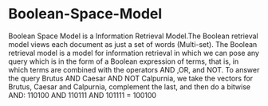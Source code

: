 # Boolean-Space-Model
Boolean Space Model is a Information Retrieval Model.The Boolean retrieval model views each document as just a set of words (Multi-set).
The Boolean retrieval model is a model for information retrieval in which we can pose any query which is in the form of a Boolean expression of terms, that is, in which terms
are combined with the operators AND ,OR, and NOT.
To answer the query Brutus AND Caesar AND
NOT Calpurnia, we take the vectors for
Brutus, Caesar and Calpurnia, complement
the last, and then do a bitwise AND:
110100 AND 110111 AND 101111 = 100100
